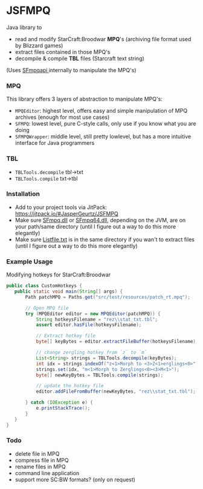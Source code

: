 # JSFMPQ

Java library to 
 - read and modify StarCraft:Broodwar **MPQ**'s (archiving file format used by Blizzard games)
 - extract files contained in those MPQ's
 - decompile & compile **TBL** files (Starcraft text string)

(Uses [SFmpqapi ](https://sfsrealm.hopto.org/dwnload.html#SFmpqapi) internally to manipulate the MPQ's)


### MPQ
This library offers 3 layers of abstraction to manipulate MPQ's:

 - `MPQEditor`: highest level, offers easy and simple manipulation of MPQ archives (enough for most use cases)
 - `SFMPQ`: lowest level, pure C-style calls, only use if you know what you are doing
 - `SFMPQWrapper`: middle level, still pretty lowlevel, but has a more intuitive interface for Java programmers
 
### TBL
  - `TBLTools.decompile` tbl→txt
  - `TBLTools.compile` txt→tbl

### Installation
 - Add to your project tools via JitPack: https://jitpack.io/#JasperGeurtz/JSFMPQ
 - Make sure [SFmpq.dll](https://github.com/JasperGeurtz/JSFMPQ/blob/master/SFmpq.dll) or [SFmpq64.dll](https://github.com/JasperGeurtz/JSFMPQ/blob/master/SFmpq64.dll),
   depending on the JVM, are on your path/same directory (until I figure out a way to do this more elegantly)
 - Make sure [Listfile.txt](https://github.com/JasperGeurtz/JSFMPQ/blob/master/Listfile.txt) is in the same directory if you wan't to extract files (until I figure out a way to do this more elegantly)

### Example Usage

Modifying hotkeys for StarCraft:Broodwar
 ```Java
public class CustomHotkeys {
    public static void main(String[] args) {
        Path patchMPQ = Paths.get("src/test/resources/patch_rt.mpq");

        // Open MPQ file
        try (MPQEditor editor = new MPQEditor(patchMPQ)) {
            String hotkeysFilename = "rez\\stat_txt.tbl";
            assert editor.hasFile(hotkeysFilename);

            // Extract hotkey file
            byte[] keyBytes = editor.extractFileBuffer(hotkeysFilename);

            // change zergling hotkey from `z` to `m`
            List<String> strings = TBLTools.decompile(keyBytes);
            int idx = strings.indexOf("z<1>Morph to <3>Z<1>erglings<0>");
            strings.set(idx, "m<1>Morph to Zerglings<0><3>M<1>");
            byte[] newKeyBytes = TBLTools.compile(strings);

            // update the hotkey file
            editor.addFileFromBuffer(newKeyBytes, "rez\\stat_txt.tbl");

        } catch (IOException e) {
            e.printStackTrace();
        }
    }
}
```

### Todo
 - delete file in MPQ
 - compress file in MPQ
 - rename files in MPQ
 - command line application
 - support more SC:BW formats? (only on request)
 